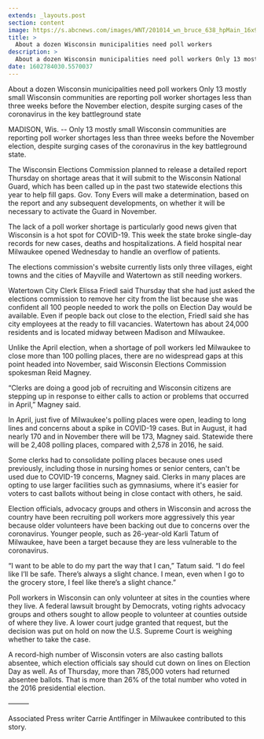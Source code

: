 ```yaml
--- 
extends: _layouts.post 
section: content 
image: https://s.abcnews.com/images/WNT/201014_wn_bruce_638_hpMain_16x9_992.jpg 
title: > 
  About a dozen Wisconsin municipalities need poll workers 
description: > 
  About a dozen Wisconsin municipalities need poll workers Only 13 mostly small Wisconsin communities are reporting poll worker shortages less than three weeks before the November election, despite surging cases of the coronavirus in the key battleground stateMADISON, Wis. -- Only 13 mostly small Wisconsin communities are reporting poll worker shortages less than three weeks before the November election, despite surging cases of the coronavirus in the key battleground state.The Wisconsin Elections Commission planned to release a detailed report Thursday on shortage areas that it will submit to the Wisconsin National Guard, which has been called up in the past two statewide elections this year to help fill gaps.The lack of a poll worker shortage is particularly good news given that Wisconsin is a hot spot for COVID-19.In April, just five of Milwaukee's polling places were open, leading to long lines and concerns about a spike in COVID-19 cases.Statewide there will be 2,408 polling places, compared with 2,578 in 2016, he said. 
date: 1602784030.5570037 
--- 
```

About a dozen Wisconsin municipalities need poll workers Only 13 mostly small Wisconsin communities are reporting poll worker shortages less than three weeks before the November election, despite surging cases of the coronavirus in the key battleground state

MADISON, Wis. -- Only 13 mostly small Wisconsin communities are reporting poll worker shortages less than three weeks before the November election, despite surging cases of the coronavirus in the key battleground state.

The Wisconsin Elections Commission planned to release a detailed report Thursday on shortage areas that it will submit to the Wisconsin National Guard, which has been called up in the past two statewide elections this year to help fill gaps. Gov. Tony Evers will make a determination, based on the report and any subsequent developments, on whether it will be necessary to activate the Guard in November.

The lack of a poll worker shortage is particularly good news given that Wisconsin is a hot spot for COVID-19. This week the state broke single-day records for new cases, deaths and hospitalizations. A field hospital near Milwaukee opened Wednesday to handle an overflow of patients.

The elections commission's website currently lists only three villages, eight towns and the cities of Mayville and Watertown as still needing workers.

Watertown City Clerk Elissa Friedl said Thursday that she had just asked the elections commission to remove her city from the list because she was confident all 100 people needed to work the polls on Election Day would be available. Even if people back out close to the election, Friedl said she has city employees at the ready to fill vacancies. Watertown has about 24,000 residents and is located midway between Madison and Milwaukee.

Unlike the April election, when a shortage of poll workers led Milwaukee to close more than 100 polling places, there are no widespread gaps at this point headed into November, said Wisconsin Elections Commission spokesman Reid Magney.

“Clerks are doing a good job of recruiting and Wisconsin citizens are stepping up in response to either calls to action or problems that occurred in April,” Magney said.

In April, just five of Milwaukee's polling places were open, leading to long lines and concerns about a spike in COVID-19 cases. But in August, it had nearly 170 and in November there will be 173, Magney said. Statewide there will be 2,408 polling places, compared with 2,578 in 2016, he said.

Some clerks had to consolidate polling places because ones used previously, including those in nursing homes or senior centers, can't be used due to COVID-19 concerns, Magney said. Clerks in many places are opting to use larger facilities such as gymnasiums, where it's easier for voters to cast ballots without being in close contact with others, he said.

Election officials, advocacy groups and others in Wisconsin and across the country have been recruiting poll workers more aggressively this year because older volunteers have been backing out due to concerns over the coronavirus. Younger people, such as 26-year-old Karli Tatum of Milwaukee, have been a target because they are less vulnerable to the coronavirus.

“I want to be able to do my part the way that I can,” Tatum said. “I do feel like I’ll be safe. There’s always a slight chance. I mean, even when I go to the grocery store, I feel like there’s a slight chance.”

Poll workers in Wisconsin can only volunteer at sites in the counties where they live. A federal lawsuit brought by Democrats, voting rights advocacy groups and others sought to allow people to volunteer at counties outside of where they live. A lower court judge granted that request, but the decision was put on hold on now the U.S. Supreme Court is weighing whether to take the case.

A record-high number of Wisconsin voters are also casting ballots absentee, which election officials say should cut down on lines on Election Day as well. As of Thursday, more than 785,000 voters had returned absentee ballots. That is more than 26% of the total number who voted in the 2016 presidential election.

———

Associated Press writer Carrie Antlfinger in Milwaukee contributed to this story.